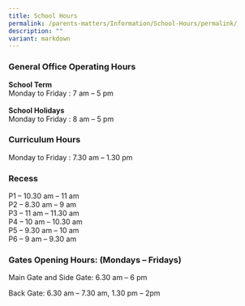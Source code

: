 ```yaml
---
title: School Hours
permalink: /parents-matters/Information/School-Hours/permalink/
description: ""
variant: markdown
---
```

###  **General Office Operating Hours**
**School Term**  
Monday to Friday : 7 am – 5 pm<br><br>
**School Holidays**  
Monday to Friday : 8 am – 5 pm

### **Curriculum Hours**
Monday to Friday : 7.30 am – 1.30 pm

### **Recess**
P1 – 10.30 am – 11 am<br>
P2 – 8.30 am – 9 am<br>
P3 – 11 am – 11.30 am<br>
P4 – 10 am – 10.30 am<br>
P5 – 9.30 am – 10 am<br>
P6 – 9 am – 9.30 am
### **Gates Opening Hours: (Mondays – Fridays)**
Main Gate and Side Gate:&nbsp;6.30 am – 6 pm

Back Gate:&nbsp;6.30 am – 7.30 am,&nbsp;1.30 pm – 2pm